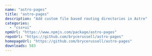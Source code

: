 ```yaml
---
name: "astro-pages"
title: "astro-pages"
description: "Add custom file based routing directories in Astro"
categories:
  - "css+ui"
npmUrl: "https://www.npmjs.com/package/astro-pages"
repoUrl: "https://github.com/brycerussell/astro-pages"
homepageUrl: "https://github.com/brycerussell/astro-pages"
downloads: 583
---
```

